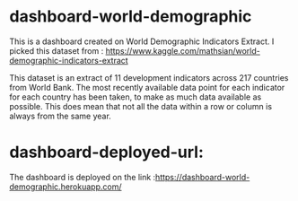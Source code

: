 # dashboard-world-demographic

This is a dashboard created on World Demographic Indicators Extract. I picked this dataset from : https://www.kaggle.com/mathsian/world-demographic-indicators-extract

This dataset is an extract of 11 development indicators across 217 countries from World Bank. The most recently available data point for each indicator for each country has been taken, to make as much data available as possible. This does mean that not all the data within a row or column is always from the same year.

# dashboard-deployed-url:
The dashboard is deployed on the link :https://dashboard-world-demographic.herokuapp.com/

